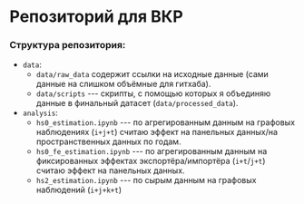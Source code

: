 # Репозиторий для ВКР

### Структура репозитория:

- `data`:
    - `data/raw_data` содержит ссылки на исходные данные (сами данные на слишком объёмные для гитхаба).
    - `data/scripts` --- скрипты, с помощью которых я объединяю данные в финальный датасет (`data/processed_data`).
- `analysis`:
    - `hs0_estimation.ipynb` --- по агрегированным данным на графовых наблюдениях (`i+j+t`) считаю эффект на панельных данных/на пространственных данных по годам.
    - `hs0_fe_estimation.ipynb` --- по агрегированным данным на фиксированных эффектах экспортёра/импортёра (`i+t`/`j+t`) считаю эффект на панельных данных.
    - `hs2_estimation.ipynb` --- по сырым данным на графовых наблюдений (`i+j+k+t`)